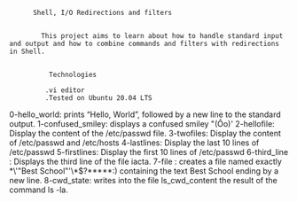           Shell, I/O Redirections and filters

        
            This project aims to learn about how to handle standard input and output and how to combine commands and filters with redirections in Shell.
                     
                   
              Technologies

             .vi editor
             .Tested on Ubuntu 20.04 LTS


0-hello_world: prints “Hello, World”, followed by a new line to the standard output.
1-confused_smiley: displays a confused smiley "(Ôo)'
2-hellofile: Display the content of the /etc/passwd file.
3-twofiles: Display the content of /etc/passwd and /etc/hosts
4-lastlines: Display the last 10 lines of /etc/passwd
5-firstlines: Display the first 10 lines of /etc/passwd
6-third_line : Displays the third line of the file iacta.
7-file : creates a file named exactly \*\\'"Best School"\'\\*$\?\*\*\*\*\*:) containing the text Best School ending by a new line.
8-cwd_state: writes into the file ls_cwd_content the result of the command ls -la.

